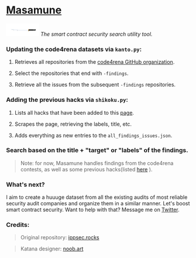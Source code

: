 # [Masamune](https://en.wikipedia.org/wiki/Masamune)

![](katana.png) *The smart contract security search utility tool.*

### Updating the code4rena datasets via `kanto.py`:

1. Retrieves all repositories from the [code4rena GitHub organization](https://github.com/orgs/code-423n4).

2. Select the repositories that end with `-findings`.

3. Retrieve all the issues from the subsequent `-findings` repositories.

### Adding the previous hacks via `shikoku.py`:

1. Lists all hacks that have been added to this [page](https://wooded-meter-1d8.notion.site/0e85e02c5ed34df3855ea9f3ca40f53b?v=22e5e2c506ef4caeb40b4f78e23517ee).

2. Scrapes the page, retrieving the labels, title, etc. 

3. Adds everything as new entries to the `all_findings_issues.json`.

### Search based on the title + "target" or "labels" of the findings.

> Note: for now, Masamune handles findings from the code4rena contests, as well as some previous hacks(listed [here](https://wooded-meter-1d8.notion.site/0e85e02c5ed34df3855ea9f3ca40f53b?v=22e5e2c506ef4caeb40b4f78e23517ee) ).

### What's next?

I aim to create a huuuge dataset from all the existing audits of most reliable security audit companies and organize them in a similar manner. Let's boost smart contract security. Want to help with that? Message me on [Twitter](https://twitter.com/VladToie).

### Credits:

> Original repository: [ippsec.rocks](https://github.com/IppSec/ippsec.github.io/)

> Katana designer: [noob.art](https://noobart.work/)